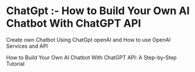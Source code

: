 # ChatGpt :- How to Build Your Own AI Chatbot With ChatGPT API
Create own Chatbot Using ChatGpt openAI and How to use OpenAl Services and API

How to Build Your Own AI Chatbot With ChatGPT API: A Step-by-Step Tutorial
